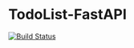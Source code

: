 # TodoList-FastAPI
[![Build Status](https://travis-ci.com/dwisulfahnur/TodoList-FastAPI.svg?branch=master)](https://travis-ci.com/dwisulfahnur/TodoList-FastAPI)
